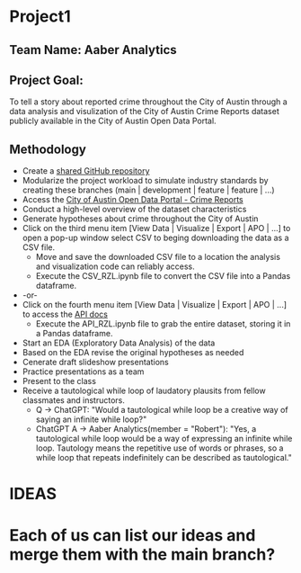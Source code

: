 # Project1

## Team Name: Aaber Analytics
## Project Goal:
To tell a story  about reported crime throughout the City of Austin through a data analysis and visulization of the City of Austin Crime Reports dataset publicly available in
the City of Austin Open Data Portal.

## Methodology
+ Create a [shared GitHub repository](https://github.com/atmetz/project1)
+ Modularize the project workload to simulate industry standards by creating these branches (main | development | feature | feature | ...)
+ Access the [City of Austin Open Data Portal - Crime Reports](https://data.austintexas.gov/Public-Safety/Crime-Reports/fdj4-gpfu)
+ Conduct a high-level overview of the dataset characteristics
+ Generate hypotheses about crime throughout the City of Austin
+ Click on the third menu item [View Data | Visualize | Export | APO | ...] to open a pop-up window select CSV to beging downloading the data as a CSV file.
    * Move and save the downloaded CSV file to a location the analysis and visualization code can reliably access.
    * Execute the CSV_RZL.ipynb file to convert the CSV file into a Pandas dataframe.
+ -or-
+ Click on the fourth menu item [View Data | Visualize | Export | APO | ...] to access the [API docs](https://dev.socrata.com/foundry/data.austintexas.gov/fdj4-gpfu)
    * Execute the API_RZL.ipynb file to grab the entire dataset, storing it in a Pandas dataframe.
+ Start an EDA (Exploratory Data Analysis) of the data
+ Based on the EDA revise the original hypotheses as needed
+ Cenerate draft slideshow presentations
+ Practice presentations as a team
+ Present to the class
+ Receive a tautological while loop of laudatory plausits from fellow classmates and instructors.
    * Q -> ChatGPT: "Would a tautological while loop be a creative way of saying an infinite while loop?"
    * ChatGPT A -> Aaber Analytics(member = "Robert"): "Yes, a tautological while loop would be a way of expressing an infinite while loop. Tautology means the repetitive use of words or phrases, so a while loop that repeats indefinitely can be described as tautological."


# IDEAS
# Each of us can list our ideas and merge them with the main branch?
